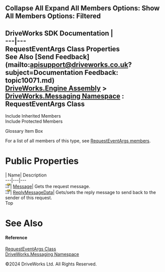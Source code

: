        

 Collapse All Expand All  Members Options: Show All  Members Options: Filtered   
---  
DriveWorks SDK Documentation  |   
---|---  
RequestEventArgs Class Properties   
See Also [Send Feedback](mailto:apisupport@driveworks.co.uk?subject=Documentation Feedback: topic10071.md)  
[DriveWorks.Engine Assembly](topic2156.md) > [DriveWorks.Messaging Namespace](topic10038.md) : RequestEventArgs Class  
---  
  
Include Inherited Members    
Include Protected Members    


Glossary Item Box

For a list of all members of this type, see [RequestEventArgs members](topic10072.md).

# Public Properties

| Name| Description  
---|---|---  
![Public Property](dotnetimages/publicProperty.gif)| [Message](topic10077.md)| Gets the request message.   
![Public Property](dotnetimages/publicProperty.gif)| [ReplyMessageData](topic10078.md)| Gets/sets the reply message to send back to the sender of this request.   
Top

# See Also

#### Reference

[RequestEventArgs Class](topic10071.md)   
[DriveWorks.Messaging Namespace](topic10038.md)

©2024 DriveWorks Ltd. All Rights Reserved.
